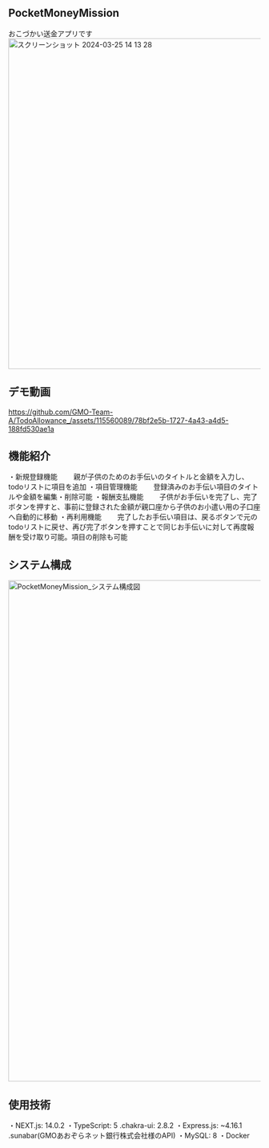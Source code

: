 ## PocketMoneyMission
おこづかい送金アプリです
<img width="659" alt="スクリーンショット 2024-03-25 14 13 28" src="https://github.com/GMO-Team-A/TodoAllowance_/assets/137761946/6a06c9fe-d0e4-439f-b862-fb0cd8e4f81e">

## デモ動画
https://github.com/GMO-Team-A/TodoAllowance_/assets/115560089/78bf2e5b-1727-4a43-a4d5-188fd530ae1a

## 機能紹介
・新規登録機能
　　親が子供のためのお手伝いのタイトルと金額を入力し、todoリストに項目を追加
・項目管理機能
　　登録済みのお手伝い項目のタイトルや金額を編集・削除可能
・報酬支払機能
　　子供がお手伝いを完了し、完了ボタンを押すと、事前に登録された金額が親口座から子供のお小遣い用の子口座へ自動的に移動
・再利用機能
　　完了したお手伝い項目は、戻るボタンで元のtodoリストに戻せ、再び完了ボタンを押すことで同じお手伝いに対して再度報酬を受け取り可能。項目の削除も可能

## システム構成
<img width="999" alt="PocketMoneyMission_システム構成図" src="https://github.com/GMO-Team-A/TodoAllowance_/assets/115560089/ecb46c66-37fe-4a59-a9cf-44d8e0d26e41">

## 使用技術
・NEXT.js: 14.0.2
・TypeScript: 5
.chakra-ui: 2.8.2
・Express.js: ~4.16.1
.sunabar(GMOあおぞらネット銀行株式会社様のAPI)
・MySQL: 8
・Docker
